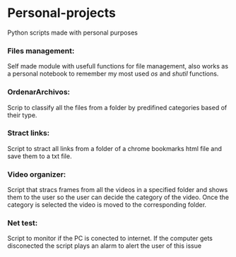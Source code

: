 # Personal-projects
Python scripts made with personal purposes

### Files management:
Self made module with usefull functions for file management, also works as a personal notebook to remember my most used *os* and *shutil* functions.

### OrdenarArchivos:
Scrip to classify all the files from a folder by predifined categories based of their type. 

### Stract links:
Script to stract all links from a folder of a chrome bookmarks html file and save them to a txt file.

### Video organizer:
Script that stracs frames from all the videos in a specified folder and shows them to the user so the user can decide the category of the video. Once the category is selected the video is moved to the corresponding folder.

### Net test:
Script to monitor if the PC is conected to internet. If the computer gets disconected the script plays an alarm to alert the user of this issue
